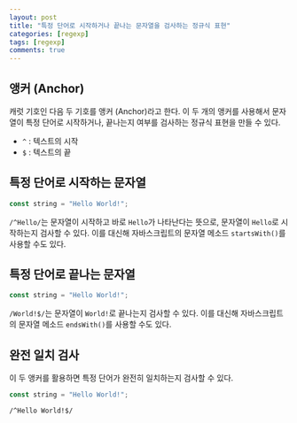 ```yaml
---
layout: post
title: "특정 단어로 시작하거나 끝나는 문자열을 검사하는 정규식 표현"
categories: [regexp]
tags: [regexp]
comments: true
---
```


## 앵커 (Anchor)

캐럿 기호인 다음 두 기호를 앵커 (Anchor)라고 한다. 이 두 개의 앵커를 사용해서 문자열이 특정 단어로 시작하거나, 끝나는지 여부를 검사하는 정규식 표현을 만들 수 있다.

- `^` : 텍스트의 시작
- `$` : 텍스트의 끝

## 특정 단어로 시작하는 문자열

```javascript
const string = "Hello World!";
```

`/^Hello/`는 문자열이 시작하고 바로 `Hello`가 나타난다는 뜻으로, 문자열이 `Hello`로 시작하는지 검사할 수 있다. 이를 대신해 자바스크립트의 문자열 메소드 `startsWith()`를 사용할 수도 있다.

## 특정 단어로 끝나는 문자열

```javascript
const string = "Hello World!";
```

`/World!$/`는 문자열이 `World!`로 끝나는지 검사할 수 있다. 이를 대신해 자바스크립트의 문자열 메소드 `endsWith()`를 사용할 수도 있다.

## 완전 일치 검사

이 두 앵커를 활용하면 특정 단어가 완전히 일치하는지 검사할 수 있다.

```javascript
const string = "Hello World!";
```

`/^Hello World!$/`
